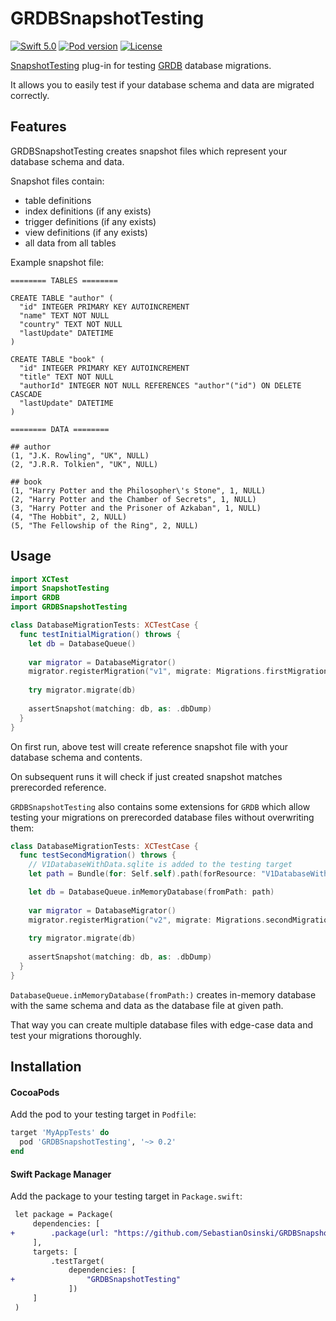 # GRDBSnapshotTesting

[![Swift 5.0](https://img.shields.io/badge/swift-5.0-ED523F.svg)](https://swift.org/download/)
[![Pod version](https://img.shields.io/cocoapods/v/GRDBSnapshotTesting)](https://img.shields.io/cocoapods/v/GRDBSnapshotTesting)
[![License](https://img.shields.io/cocoapods/l/GRDBSnapshotTesting)](https://img.shields.io/cocoapods/l/GRDBSnapshotTesting)

[SnapshotTesting](https://github.com/pointfreeco/swift-snapshot-testing) plug-in for testing [GRDB](https://github.com/groue/GRDB.swift) database migrations.

It allows you to easily test if your database schema and data are migrated correctly.

## Features

GRDBSnapshotTesting creates snapshot files 
which represent your database schema and data.

Snapshot files contain:
- table definitions
- index definitions (if any exists)
- trigger definitions (if any exists)
- view definitions (if any exists)
- all data from all tables

Example snapshot file:

```
======== TABLES ========

CREATE TABLE "author" (
  "id" INTEGER PRIMARY KEY AUTOINCREMENT
  "name" TEXT NOT NULL
  "country" TEXT NOT NULL
  "lastUpdate" DATETIME
)

CREATE TABLE "book" (
  "id" INTEGER PRIMARY KEY AUTOINCREMENT
  "title" TEXT NOT NULL
  "authorId" INTEGER NOT NULL REFERENCES "author"("id") ON DELETE CASCADE
  "lastUpdate" DATETIME
)

======== DATA ========

## author
(1, "J.K. Rowling", "UK", NULL)
(2, "J.R.R. Tolkien", "UK", NULL)

## book
(1, "Harry Potter and the Philosopher\'s Stone", 1, NULL)
(2, "Harry Potter and the Chamber of Secrets", 1, NULL)
(3, "Harry Potter and the Prisoner of Azkaban", 1, NULL)
(4, "The Hobbit", 2, NULL)
(5, "The Fellowship of the Ring", 2, NULL)
```

## Usage

```swift
import XCTest
import SnapshotTesting
import GRDB
import GRDBSnapshotTesting

class DatabaseMigrationTests: XCTestCase {
  func testInitialMigration() throws {
    let db = DatabaseQueue()
    
    var migrator = DatabaseMigrator()
    migrator.registerMigration("v1", migrate: Migrations.firstMigration)
  
    try migrator.migrate(db)
    
    assertSnapshot(matching: db, as: .dbDump)
  }
}
```

On first run, above test will create reference snapshot 
file with your database schema and contents. 

On subsequent runs it will check if just created 
snapshot matches prerecorded reference.

`GRDBSnapshotTesting` also contains some extensions for `GRDB` which
allow testing your migrations on prerecorded database files 
without overwriting them:

```swift
class DatabaseMigrationTests: XCTestCase {
  func testSecondMigration() throws {
    // V1DatabaseWithData.sqlite is added to the testing target
    let path = Bundle(for: Self.self).path(forResource: "V1DatabaseWithData", ofType: "sqlite")!

    let db = DatabaseQueue.inMemoryDatabase(fromPath: path)
    
    var migrator = DatabaseMigrator()
    migrator.registerMigration("v2", migrate: Migrations.secondMigration)
  
    try migrator.migrate(db)
    
    assertSnapshot(matching: db, as: .dbDump)
  }
}
```

`DatabaseQueue.inMemoryDatabase(fromPath:)` creates in-memory database
with the same schema and data as the database file at given path.

That way you can create multiple database files with edge-case data 
and test your migrations thoroughly.

## Installation

#### CocoaPods

Add the pod to your testing target in `Podfile`:

```ruby
target 'MyAppTests' do
  pod 'GRDBSnapshotTesting', '~> 0.2'
end
```

#### Swift Package Manager

Add the package to your testing target in `Package.swift`:

```diff
 let package = Package(
     dependencies: [
+        .package(url: "https://github.com/SebastianOsinski/GRDBSnapshotTesting.git", ...)
     ],
     targets: [
         .testTarget(
             dependencies: [
+                "GRDBSnapshotTesting"
             ])
     ]
 )
```
